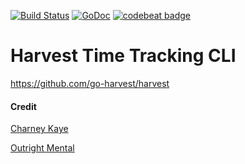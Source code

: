 [![Build Status](https://travis-ci.org/go-harvest/harvest.svg?branch=master)](https://travis-ci.org/go-harvest/harvest) [![GoDoc](https://godoc.org/github.com/go-harvest/harvest?status.svg)](https://godoc.org/github.com/go-harvest/harvest) [![codebeat badge](https://codebeat.co/badges/dabeab9b-851f-4a5f-92e9-51bdd22e7873)](https://codebeat.co/projects/github-com-go-harvest-harvest)

# Harvest Time Tracking CLI

https://github.com/go-harvest/harvest

#### Credit

[Charney Kaye](http://w.charney.io)

[Outright Mental](http://w.outright.io)

